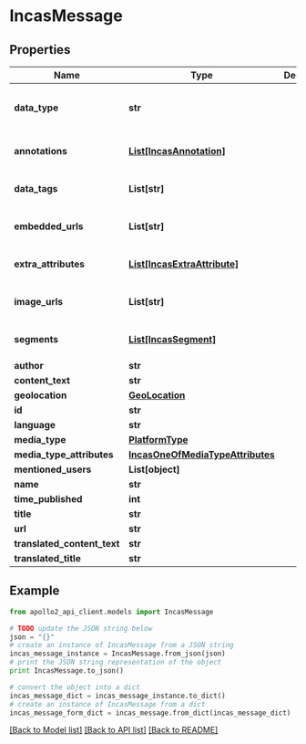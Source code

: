 # IncasMessage


## Properties
Name | Type | Description | Notes
------------ | ------------- | ------------- | -------------
**data_type** | **str** |  | [optional] [default to 'Incas']
**annotations** | [**List[IncasAnnotation]**](IncasAnnotation.md) |  | [optional] [default to []]
**data_tags** | **List[str]** |  | [optional] [default to []]
**embedded_urls** | **List[str]** |  | [optional] [default to []]
**extra_attributes** | [**List[IncasExtraAttribute]**](IncasExtraAttribute.md) |  | [optional] [default to []]
**image_urls** | **List[str]** |  | [optional] [default to []]
**segments** | [**List[IncasSegment]**](IncasSegment.md) |  | [optional] [default to []]
**author** | **str** |  | [optional] 
**content_text** | **str** |  | [optional] 
**geolocation** | [**GeoLocation**](GeoLocation.md) |  | [optional] 
**id** | **str** |  | [optional] 
**language** | **str** |  | [optional] 
**media_type** | [**PlatformType**](PlatformType.md) |  | [optional] 
**media_type_attributes** | [**IncasOneOfMediaTypeAttributes**](IncasOneOfMediaTypeAttributes.md) |  | [optional] 
**mentioned_users** | **List[object]** |  | [optional] 
**name** | **str** |  | [optional] 
**time_published** | **int** |  | [optional] 
**title** | **str** |  | [optional] 
**url** | **str** |  | [optional] 
**translated_content_text** | **str** |  | [optional] 
**translated_title** | **str** |  | [optional] 

## Example

```python
from apollo2_api_client.models import IncasMessage

# TODO update the JSON string below
json = "{}"
# create an instance of IncasMessage from a JSON string
incas_message_instance = IncasMessage.from_json(json)
# print the JSON string representation of the object
print IncasMessage.to_json()

# convert the object into a dict
incas_message_dict = incas_message_instance.to_dict()
# create an instance of IncasMessage from a dict
incas_message_form_dict = incas_message.from_dict(incas_message_dict)
```
[[Back to Model list]](../README.md#documentation-for-models) [[Back to API list]](../README.md#documentation-for-api-endpoints) [[Back to README]](../README.md)


